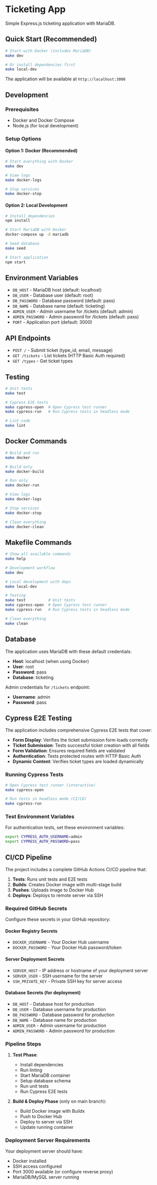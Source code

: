 # Ticketing App

Simple Express.js ticketing application with MariaDB.

## Quick Start (Recommended)

```bash
# Start with Docker (includes MariaDB)
make dev

# Or install dependencies first
make local-dev
```

The application will be available at `http://localhost:3000`

## Development

### Prerequisites

- Docker and Docker Compose
- Node.js (for local development)

### Setup Options

#### Option 1: Docker (Recommended)

```bash
# Start everything with Docker
make dev

# View logs
make docker-logs

# Stop services
make docker-stop
```

#### Option 2: Local Development

```bash
# Install dependencies
npm install

# Start MariaDB with Docker
docker-compose up -d mariadb

# Seed database
make seed

# Start application
npm start
```

## Environment Variables

- `DB_HOST` - MariaDB host (default: localhost)
- `DB_USER` - Database user (default: root)
- `DB_PASSWORD` - Database password (default: pass)
- `DB_NAME` - Database name (default: ticketing)
- `ADMIN_USER` - Admin username for /tickets (default: admin)
- `ADMIN_PASSWORD` - Admin password for /tickets (default: pass)
- `PORT` - Application port (default: 3000)

## API Endpoints

- `POST /` - Submit ticket (type_id, email, message)
- `GET /tickets` - List tickets (HTTP Basic Auth required)
- `GET /types` - Get ticket types

## Testing

```bash
# Unit tests
make test

# Cypress E2E tests
make cypress-open  # Open Cypress test runner
make cypress-run   # Run Cypress tests in headless mode

# Lint code
make lint
```

## Docker Commands

```bash
# Build and run
make docker

# Build only
make docker-build

# Run only
make docker-run

# View logs
make docker-logs

# Stop services
make docker-stop

# Clean everything
make docker-clean
```

## Makefile Commands

```bash
# Show all available commands
make help

# Development workflow
make dev

# Local development with deps
make local-dev

# Testing
make test          # Unit tests
make cypress-open  # Open Cypress test runner
make cypress-run   # Run Cypress tests in headless mode

# Clean everything
make clean
```

## Database

The application uses MariaDB with these default credentials:

- **Host**: localhost (when using Docker)
- **User**: root
- **Password**: pass
- **Database**: ticketing

Admin credentials for `/tickets` endpoint:

- **Username**: admin
- **Password**: pass

## Cypress E2E Testing

The application includes comprehensive Cypress E2E tests that cover:

- **Form Display**: Verifies the ticket submission form loads correctly
- **Ticket Submission**: Tests successful ticket creation with all fields
- **Form Validation**: Ensures required fields are validated
- **Authentication**: Tests protected routes with HTTP Basic Auth
- **Dynamic Content**: Verifies ticket types are loaded dynamically

### Running Cypress Tests

```bash
# Open Cypress test runner (interactive)
make cypress-open

# Run tests in headless mode (CI/CD)
make cypress-run
```

### Test Environment Variables

For authentication tests, set these environment variables:

```bash
export CYPRESS_AUTH_USERNAME=admin
export CYPRESS_AUTH_PASSWORD=pass
```

## CI/CD Pipeline

The project includes a complete GitHub Actions CI/CD pipeline that:

1. **Tests**: Runs unit tests and E2E tests
2. **Builds**: Creates Docker image with multi-stage build
3. **Pushes**: Uploads image to Docker Hub
4. **Deploys**: Deploys to remote server via SSH

### Required GitHub Secrets

Configure these secrets in your GitHub repository:

#### Docker Registry Secrets
- `DOCKER_USERNAME` - Your Docker Hub username
- `DOCKER_PASSWORD` - Your Docker Hub password/token

#### Server Deployment Secrets
- `SERVER_HOST` - IP address or hostname of your deployment server
- `SERVER_USER` - SSH username for the server
- `SSH_PRIVATE_KEY` - Private SSH key for server access

#### Database Secrets (for deployment)
- `DB_HOST` - Database host for production
- `DB_USER` - Database username for production
- `DB_PASSWORD` - Database password for production
- `DB_NAME` - Database name for production
- `ADMIN_USER` - Admin username for production
- `ADMIN_PASSWORD` - Admin password for production

### Pipeline Steps

1. **Test Phase**:
   - Install dependencies
   - Run linting
   - Start MariaDB container
   - Setup database schema
   - Run unit tests
   - Run Cypress E2E tests

2. **Build & Deploy Phase** (only on main branch):
   - Build Docker image with Buildx
   - Push to Docker Hub
   - Deploy to server via SSH
   - Update running container

### Deployment Server Requirements

Your deployment server should have:
- Docker installed
- SSH access configured
- Port 3000 available (or configure reverse proxy)
- MariaDB/MySQL server running
